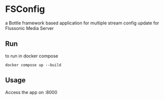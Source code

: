 # FSConfig
a Bottle framework based application for multiple stream config update for Flussonic Media Server

## Run

to run in docker compose

```shell
docker compose up --build
```

## Usage
 Access the app on <server-ip-addr>:8000
